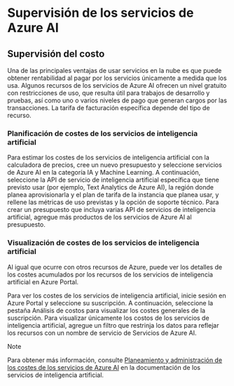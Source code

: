 # Supervisión de los servicios de Azure AI

## Supervisión del costo

Una de las principales ventajas de usar servicios en la nube es que puede obtener rentabilidad al pagar por los servicios únicamente a medida que los usa. Algunos recursos de los servicios de Azure AI ofrecen un nivel gratuito con restricciones de uso, que resulta útil para trabajos de desarrollo y pruebas, así como uno o varios niveles de pago que generan cargos por las transacciones. La tarifa de facturación específica depende del tipo de recurso.

### Planificación de costes de los servicios de inteligencia artificial

Para estimar los costes de los servicios de inteligencia artificial con la calculadora de precios, cree un nuevo presupuesto y seleccione servicios de Azure AI en la categoría IA y Machine Learning. A continuación, seleccione la API de servicio de inteligencia artificial específica que tiene previsto usar (por ejemplo, Text Analytics de Azure AI), la región donde planea aprovisionarla y el plan de tarifa de la instancia que planea usar, y rellene las métricas de uso previstas y la opción de soporte técnico. Para crear un presupuesto que incluya varias API de servicios de inteligencia artificial, agregue más productos de los servicios de Azure AI al presupuesto.

### Visualización de costes de los servicios de inteligencia artificial

Al igual que ocurre con otros recursos de Azure, puede ver los detalles de los costes acumulados por los recursos de los servicios de inteligencia artificial en Azure Portal.

Para ver los costes de los servicios de inteligencia artificial, inicie sesión en Azure Portal y seleccione su suscripción. A continuación, seleccione la pestaña Análisis de costos para visualizar los costes generales de la suscripción. Para visualizar únicamente los costos de los servicios de inteligencia artificial, agregue un filtro que restrinja los datos para reflejar los recursos con un nombre de servicio de Servicios de Azure AI.

> [!NOTE]
> Para obtener más información, consulte [Planeamiento y administración de los costes de los servicios de Azure AI](https://learn.microsoft.com/es-es/azure/ai-services/plan-manage-costs) en la documentación de los servicios de inteligencia artificial.